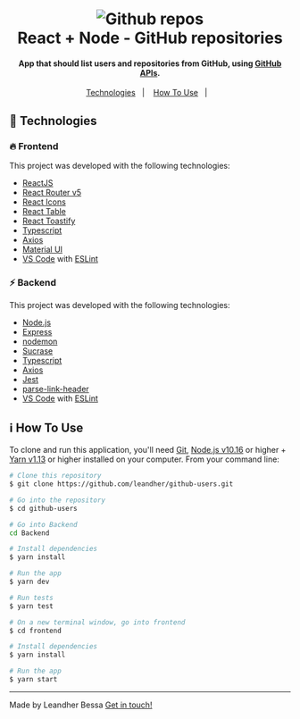 <h1 align="center">
    <img alt="Github repos" src="https://i.pinimg.com/originals/dc/1a/1a/dc1a1a4287f57e4a80ea5ecfd912ee96.png" />
    <br>
    React + Node - GitHub repositories
</h1>

<h4 align="center">
  App that should list users and repositories from GitHub, using <a href="https://developer.github.com/v3/">GitHub APIs</a>.
</h4>

<p align="center">
  <a href="#rocket-technologies">Technologies</a>&nbsp;&nbsp;&nbsp;|&nbsp;&nbsp;&nbsp;
  <a href="#information_source-how-to-use">How To Use</a>&nbsp;&nbsp;&nbsp;|&nbsp;&nbsp;&nbsp;
</p>

## :rocket: Technologies

### :fire: Frontend

This project was developed with the following technologies:

-  [ReactJS](https://reactjs.org/)
-  [React Router v5](https://github.com/ReactTraining/react-router)
-  [React Icons](https://react-icons.github.io/react-icons/)
-  [React Table](https://github.com/tannerlinsley/react-table)
-  [React Toastify](https://fkhadra.github.io/react-toastify/)
-  [Typescript](https://www.typescriptlang.org/)
-  [Axios](https://github.com/axios/axios)
-  [Material UI](https://material-ui.com/)
-  [VS Code][vc] with [ESLint][vceslint]

### :zap: Backend

This project was developed with the following technologies:
-  [Node.js][nodejs]
-  [Express](https://expressjs.com/)
-  [nodemon](https://github.com/remy/nodemon)
-  [Sucrase](https://github.com/alangpierce/sucrase)
-  [Typescript](https://www.typescriptlang.org/)
-  [Axios](https://github.com/axios/axios)
-  [Jest](https://jestjs.io/)
-  [parse-link-header](https://github.com/thlorenz/parse-link-header)
-  [VS Code][vc] with [ESLint][vceslint]

## :information_source: How To Use

To clone and run this application, you'll need [Git](https://git-scm.com), [Node.js v10.16][nodejs] or higher + [Yarn v1.13][yarn] or higher installed on your computer. From your command line:

```bash
# Clone this repository
$ git clone https://github.com/leandher/github-users.git

# Go into the repository
$ cd github-users

# Go into Backend
cd Backend

# Install dependencies
$ yarn install

# Run the app 
$ yarn dev

# Run tests
$ yarn test

# On a new terminal window, go into frontend
$ cd frontend

# Install dependencies
$ yarn install

# Run the app
$ yarn start
```
---

Made by Leandher Bessa [Get in touch!](https://www.linkedin.com/in/leandher-bessa-65303b128)

[nodejs]: https://nodejs.org/
[yarn]: https://yarnpkg.com/
[vc]: https://code.visualstudio.com/
[vceslint]: https://marketplace.visualstudio.com/items?itemName=dbaeumer.vscode-eslint
